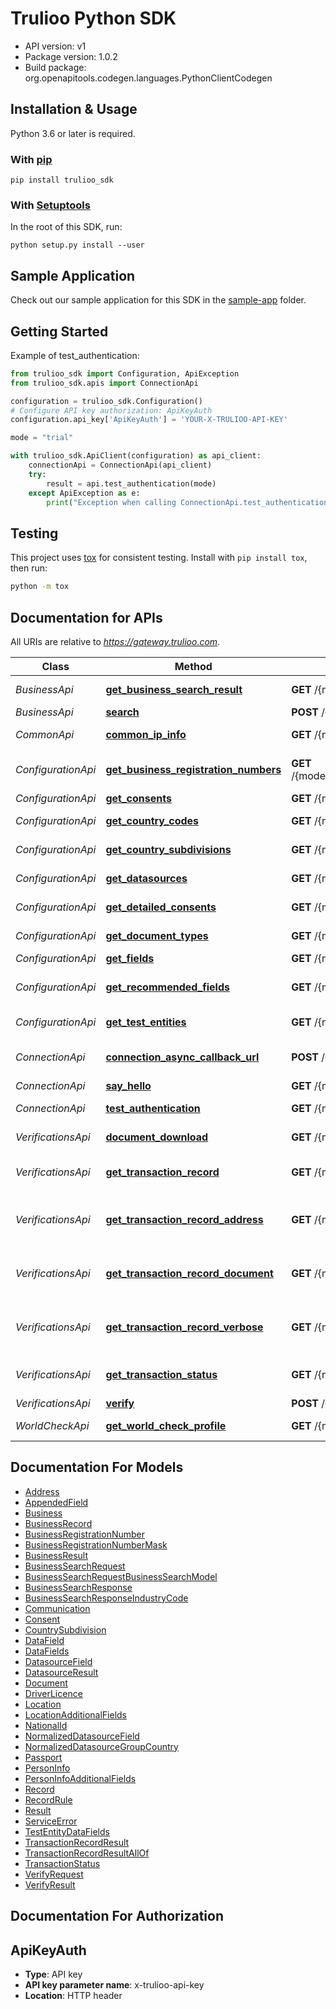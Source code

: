 # Trulioo Python SDK

- API version: v1
- Package version: 1.0.2
- Build package: org.openapitools.codegen.languages.PythonClientCodegen

## Installation & Usage

Python 3.6 or later is required.

### With [pip](https://pip.pypa.io/en/stable/)

```shell
pip install trulioo_sdk
```

### With [Setuptools](http://pypi.python.org/pypi/setuptools)

In the root of this SDK, run:

```shell
python setup.py install --user
```

## Sample Application

Check out our sample application for this SDK in the
[sample-app](https://github.com/Trulioo/sdk-python/tree/1.0.2/sample-app) folder.


## Getting Started

Example of test_authentication:

```python
from trulioo_sdk import Configuration, ApiException
from trulioo_sdk.apis import ConnectionApi

configuration = trulioo_sdk.Configuration()
# Configure API key authorization: ApiKeyAuth
configuration.api_key['ApiKeyAuth'] = 'YOUR-X-TRULIOO-API-KEY'

mode = "trial"

with trulioo_sdk.ApiClient(configuration) as api_client:
    connectionApi = ConnectionApi(api_client)
    try:
        result = api.test_authentication(mode)
    except ApiException as e:
        print("Exception when calling ConnectionApi.test_authentication: %s\n" % e)
```

## Testing

This project uses [tox](https://tox.readthedocs.io/en/latest/) for consistent testing. Install with `pip install tox`,
then run:

```bash
python -m tox
```

## Documentation for APIs

All URIs are relative to *https://gateway.trulioo.com*.

Class | Method | HTTP request | Description
------------ | ------------- | ------------- | -------------
*BusinessApi* | [**get_business_search_result**](docs/BusinessApi.md#get_business_search_result) | **GET** /{mode}/business/v1/search/transactionrecord/{id} | Get Business Search Result
*BusinessApi* | [**search**](docs/BusinessApi.md#search) | **POST** /{mode}/business/v1/search | Search
*CommonApi* | [**common_ip_info**](docs/CommonApi.md#common_ip_info) | **GET** /{mode}/common/v1/ip-info | Common Ip Info
*ConfigurationApi* | [**get_business_registration_numbers**](docs/ConfigurationApi.md#get_business_registration_numbers) | **GET** /{mode}/configuration/v1/businessregistrationnumbers/{countryCode}/{jurisdictionCode} | Get Business Registration Numbers
*ConfigurationApi* | [**get_consents**](docs/ConfigurationApi.md#get_consents) | **GET** /{mode}/configuration/v1/consents/{configurationName}/{countryCode} | Get Consents
*ConfigurationApi* | [**get_country_codes**](docs/ConfigurationApi.md#get_country_codes) | **GET** /{mode}/configuration/v1/countrycodes/{configurationName} | Get Country Codes
*ConfigurationApi* | [**get_country_subdivisions**](docs/ConfigurationApi.md#get_country_subdivisions) | **GET** /{mode}/configuration/v1/countrysubdivisions/{countryCode} | Get Country Subdivisions
*ConfigurationApi* | [**get_datasources**](docs/ConfigurationApi.md#get_datasources) | **GET** /{mode}/configuration/v1/datasources/{configurationName}/{countryCode} | Get Datasources
*ConfigurationApi* | [**get_detailed_consents**](docs/ConfigurationApi.md#get_detailed_consents) | **GET** /{mode}/configuration/v1/detailedConsents/{configurationName}/{countryCode} | Get Detailed Consents
*ConfigurationApi* | [**get_document_types**](docs/ConfigurationApi.md#get_document_types) | **GET** /{mode}/configuration/v1/documentTypes/{countryCode} | Get Document Types
*ConfigurationApi* | [**get_fields**](docs/ConfigurationApi.md#get_fields) | **GET** /{mode}/configuration/v1/fields/{configurationName}/{countryCode} | Get Fields
*ConfigurationApi* | [**get_recommended_fields**](docs/ConfigurationApi.md#get_recommended_fields) | **GET** /{mode}/configuration/v1/recommendedfields/{configurationName}/{countryCode} | Get Recommended Fields
*ConfigurationApi* | [**get_test_entities**](docs/ConfigurationApi.md#get_test_entities) | **GET** /{mode}/configuration/v1/testentities/{configurationName}/{countryCode} | Get Test Entities
*ConnectionApi* | [**connection_async_callback_url**](docs/ConnectionApi.md#connection_async_callback_url) | **POST** /{mode}/connection/v1/async-callback | Connection Async Callback Url
*ConnectionApi* | [**say_hello**](docs/ConnectionApi.md#say_hello) | **GET** /{mode}/connection/v1/sayhello/{name} | Say Hello
*ConnectionApi* | [**test_authentication**](docs/ConnectionApi.md#test_authentication) | **GET** /{mode}/connection/v1/testauthentication | Test Authentication
*VerificationsApi* | [**document_download**](docs/VerificationsApi.md#document_download) | **GET** /{mode}/verifications/v1/documentdownload/{transactionRecordId}/{fieldName} | Document Download
*VerificationsApi* | [**get_transaction_record**](docs/VerificationsApi.md#get_transaction_record) | **GET** /{mode}/verifications/v1/transactionrecord/{id} | Get Transaction Record
*VerificationsApi* | [**get_transaction_record_address**](docs/VerificationsApi.md#get_transaction_record_address) | **GET** /{mode}/verifications/v1/transactionrecord/{id}/withaddress | Get Transaction Record Address
*VerificationsApi* | [**get_transaction_record_document**](docs/VerificationsApi.md#get_transaction_record_document) | **GET** /{mode}/verifications/v1/transactionrecord/{transactionRecordID}/{documentField} | Get Transaction Record Document
*VerificationsApi* | [**get_transaction_record_verbose**](docs/VerificationsApi.md#get_transaction_record_verbose) | **GET** /{mode}/verifications/v1/transactionrecord/{id}/verbose | Get Transaction Record Verbose
*VerificationsApi* | [**get_transaction_status**](docs/VerificationsApi.md#get_transaction_status) | **GET** /{mode}/verifications/v1/transaction/{id}/status | Get Transaction Status
*VerificationsApi* | [**verify**](docs/VerificationsApi.md#verify) | **POST** /{mode}/verifications/v1/verify | Verify
*WorldCheckApi* | [**get_world_check_profile**](docs/WorldCheckApi.md#get_world_check_profile) | **GET** /{mode}/worldcheck/v1/profile/{originalTransactionID}/{referenceID} | Get World Check Profile

## Documentation For Models

 - [Address](docs/Address.md)
 - [AppendedField](docs/AppendedField.md)
 - [Business](docs/Business.md)
 - [BusinessRecord](docs/BusinessRecord.md)
 - [BusinessRegistrationNumber](docs/BusinessRegistrationNumber.md)
 - [BusinessRegistrationNumberMask](docs/BusinessRegistrationNumberMask.md)
 - [BusinessResult](docs/BusinessResult.md)
 - [BusinessSearchRequest](docs/BusinessSearchRequest.md)
 - [BusinessSearchRequestBusinessSearchModel](docs/BusinessSearchRequestBusinessSearchModel.md)
 - [BusinessSearchResponse](docs/BusinessSearchResponse.md)
 - [BusinessSearchResponseIndustryCode](docs/BusinessSearchResponseIndustryCode.md)
 - [Communication](docs/Communication.md)
 - [Consent](docs/Consent.md)
 - [CountrySubdivision](docs/CountrySubdivision.md)
 - [DataField](docs/DataField.md)
 - [DataFields](docs/DataFields.md)
 - [DatasourceField](docs/DatasourceField.md)
 - [DatasourceResult](docs/DatasourceResult.md)
 - [Document](docs/Document.md)
 - [DriverLicence](docs/DriverLicence.md)
 - [Location](docs/Location.md)
 - [LocationAdditionalFields](docs/LocationAdditionalFields.md)
 - [NationalId](docs/NationalId.md)
 - [NormalizedDatasourceField](docs/NormalizedDatasourceField.md)
 - [NormalizedDatasourceGroupCountry](docs/NormalizedDatasourceGroupCountry.md)
 - [Passport](docs/Passport.md)
 - [PersonInfo](docs/PersonInfo.md)
 - [PersonInfoAdditionalFields](docs/PersonInfoAdditionalFields.md)
 - [Record](docs/Record.md)
 - [RecordRule](docs/RecordRule.md)
 - [Result](docs/Result.md)
 - [ServiceError](docs/ServiceError.md)
 - [TestEntityDataFields](docs/TestEntityDataFields.md)
 - [TransactionRecordResult](docs/TransactionRecordResult.md)
 - [TransactionRecordResultAllOf](docs/TransactionRecordResultAllOf.md)
 - [TransactionStatus](docs/TransactionStatus.md)
 - [VerifyRequest](docs/VerifyRequest.md)
 - [VerifyResult](docs/VerifyResult.md)

## Documentation For Authorization

## ApiKeyAuth

- **Type**: API key
- **API key parameter name**: x-trulioo-api-key
- **Location**: HTTP header
